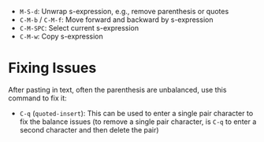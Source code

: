- `M-S-d`: Unwrap s-expression, e.g., remove parenthesis or quotes
- `C-M-b` / `C-M-f`: Move forward and backward by s-expression
- `C-M-SPC`: Select current s-expression
- `C-M-w`: Copy s-expression

# Fixing Issues

After pasting in text, often the parenthesis are unbalanced, use this command to fix it:

- `C-q` (`quoted-insert`): This can be used to enter a single pair character to fix the balance issues (to remove a single pair character, is `C-q` to enter a second character and then delete the pair)
